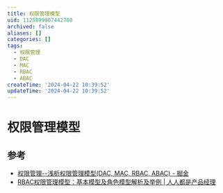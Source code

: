 ```yaml
---
title: 权限管理模型
uid: 1125899907442700
archived: false
aliases: []
categories: []
tags:
  - 权限管理
  - DAC
  - MAC
  - RBAC
  - ABAC
createTime: '2024-04-22 10:39:52'
updateTime: '2024-04-22 10:39:52'
---
```


# 权限管理模型

## 参考

- [权限管理--浅析权限管理模型(DAC, MAC, RBAC, ABAC) - 掘金](https://juejin.cn/post/6844904056876433416)
- [RBAC权限管理模型：基本模型及角色模型解析及举例 | 人人都是产品经理](https://www.woshipm.com/pd/440765.html)
